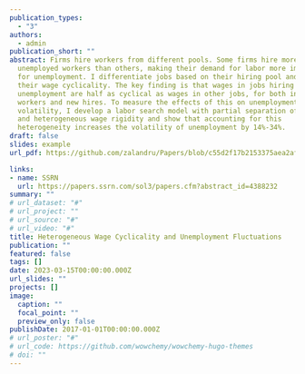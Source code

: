 ```yaml
---
publication_types:
  - "3"
authors:
  - admin
publication_short: ""
abstract: Firms hire workers from different pools. Some firms hire more
  unemployed workers than others, making their demand for labor more important
  for unemployment. I differentiate jobs based on their hiring pool and estimate
  their wage cyclicality. The key finding is that wages in jobs hiring from
  unemployment are half as cyclical as wages in other jobs, for both incumbent
  workers and new hires. To measure the effects of this on unemployment
  volatility, I develop a labor search model with partial separation of search
  and heterogeneous wage rigidity and show that accounting for this
  heterogeneity increases the volatility of unemployment by 14%-34%.
draft: false
slides: example
url_pdf: https://github.com/zalandru/Papers/blob/c55d2f17b2153375aea2afd7405f825a45eea63a/Heterogeneous_Wage_Cyclicality_and_Unemployment_Fluctuations.pdf

links:
- name: SSRN
  url: https://papers.ssrn.com/sol3/papers.cfm?abstract_id=4388232
summary: ""
# url_dataset: "#"
# url_project: ""
# url_source: "#"
# url_video: "#"
title: Heterogeneous Wage Cyclicality and Unemployment Fluctuations
publication: ""
featured: false
tags: []
date: 2023-03-15T00:00:00.000Z
url_slides: ""
projects: []
image:
  caption: ""
  focal_point: ""
  preview_only: false
publishDate: 2017-01-01T00:00:00.000Z
# url_poster: "#"
# url_code: https://github.com/wowchemy/wowchemy-hugo-themes
# doi: ""
---
```

